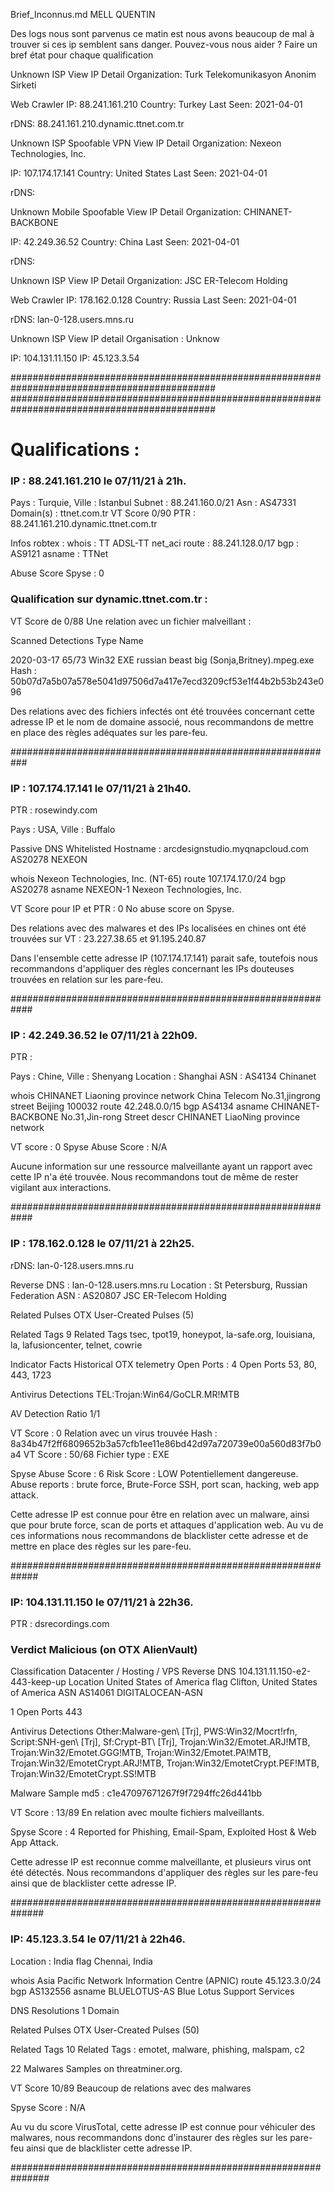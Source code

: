 Brief_Inconnus.md MELL QUENTIN

Des logs nous sont parvenus ce matin est nous avons beaucoup de mal à trouver si ces ip semblent sans danger.
Pouvez-vous nous aider ? Faire un bref état pour chaque qualification 


>
Unknown
ISP
View IP Detail
Organization:
Turk Telekomunikasyon Anonim Sirketi

Web Crawler
IP: 88.241.161.210 Country: Turkey Last Seen: 2021-04-01

rDNS: 88.241.161.210.dynamic.ttnet.com.tr

>
Unknown
ISP
Spoofable
VPN
View IP Detail
Organization:
Nexeon Technologies, Inc.

IP: 107.174.17.141 Country: United States Last Seen: 2021-04-01

rDNS:

>
Unknown
Mobile
Spoofable
View IP Detail
Organization:
CHINANET-BACKBONE

IP: 42.249.36.52 Country: China Last Seen: 2021-04-01

rDNS:

>
Unknown
ISP
View IP Detail
Organization:
JSC ER-Telecom Holding

Web Crawler
IP: 178.162.0.128 Country: Russia Last Seen: 2021-04-01

rDNS: lan-0-128.users.mns.ru

>
Unknown
ISP 
View IP detail 
Organisation : 
Unknow

IP: 104.131.11.150
IP: 45.123.3.54

#############################################################################################
#############################################################################################

# Qualifications : 

### IP : 88.241.161.210 le 07/11/21 à 21h.

Pays : Turquie, Ville : Istanbul
Subnet : 88.241.160.0/21
Asn : AS47331
Domain(s) : ttnet.com.tr
VT Score 0/90
PTR : 88.241.161.210.dynamic.ttnet.com.tr

Infos robtex :
whois :	TT ADSL-TT net_aci
route : 88.241.128.0/17
bgp	: AS9121
asname : TTNet

Abuse Score Spyse : 0

### Qualification sur dynamic.ttnet.com.tr :

VT Score de 0/88
Une relation avec un fichier malveillant :

Scanned	   Detections	Type	    Name

2020-03-17 65/73	    Win32 EXE	russian beast big (Sonja,Britney).mpeg.exe
Hash : 50b07d7a5b07a578e5041d97506d7a417e7ecd3209cf53e1f44b2b53b243e096

Des relations avec des fichiers infectés ont été trouvées concernant cette adresse IP et le nom de domaine associé, nous recommandons de mettre en place des règles adéquates sur les pare-feu.

###########################################################

### IP : 107.174.17.141 le 07/11/21 à 21h40.
PTR : rosewindy.com

Pays : USA, Ville : Buffalo

Passive DNS Whitelisted 
Hostname : 	arcdesignstudio.myqnapcloud.com
AS20278 NEXEON

whois	Nexeon Technologies, Inc. (NT-65)
route	107.174.17.0/24
bgp	    AS20278
asname	NEXEON-1 Nexeon Technologies, Inc.

VT Score pour IP et PTR : 0
No abuse score on Spyse.

Des relations avec des malwares et des IPs localisées en chines ont été trouvées sur VT : 23.227.38.65 et 91.195.240.87

Dans l'ensemble cette adresse IP (107.174.17.141) parait safe, toutefois nous recommandons d'appliquer des règles concernant les IPs douteuses trouvées en relation sur les pare-feu.

############################################################

### IP : 42.249.36.52 le 07/11/21 à 22h09.
PTR : 

Pays : Chine, Ville : Shenyang
Location : Shanghai
ASN : AS4134 Chinanet

whois	CHINANET Liaoning province network China Telecom No.31,jingrong street Beijing 100032
route	42.248.0.0/15
bgp	    AS4134
asname	CHINANET-BACKBONE No.31,Jin-rong Street
descr	CHINANET LiaoNing province network

VT score : 0
Spyse Abuse Score : N/A

Aucune information sur une ressource malveillante ayant un rapport avec cette IP n'a été trouvée.
Nous recommandons tout de même de rester vigilant aux interactions.


############################################################

### IP : 178.162.0.128 le 07/11/21 à 22h25.
rDNS: lan-0-128.users.mns.ru

Reverse DNS : lan-0-128.users.mns.ru
Location : St Petersburg, Russian Federation
ASN : AS20807 JSC ER-Telecom Holding

Related Pulses
OTX User-Created Pulses (5)

Related Tags
9 Related Tags
tsec, tpot19, honeypot, la-safe.org, louisiana, la, lafusioncenter, telnet, cowrie

Indicator Facts
Historical OTX telemetry
Open Ports : 4 Open Ports
53, 80, 443, 1723

Antivirus Detections
TEL:Trojan:Win64/GoCLR.MR!MTB

AV Detection Ratio
1/1

VT Score : 0
Relation avec un virus trouvée
Hash : 8a34b47f2ff6809652b3a57cfb1ee11e86bd42d97a720739e00a560d83f7b0a4
VT Score : 50/68
Fichier type : EXE

Spyse Abuse Score : 6
Risk Score : LOW
Potentiellement dangereuse.
Abuse reports : brute force, Brute-Force SSH, port scan, hacking, web app attack.

Cette adresse IP est connue pour être en relation avec un malware, ainsi que pour brute force, scan de ports et attaques d'application web.
Au vu de ces informations nous recommandons de blacklister cette adresse et de mettre en place des règles sur les pare-feu.

#############################################################

### IP: 104.131.11.150 le 07/11/21 à 22h36.
PTR : dsrecordings.com

### Verdict Malicious (on OTX AlienVault)

Classification
Datacenter / Hosting / VPS
Reverse DNS
104.131.11.150-e2-443-keep-up
Location
United States of America flag
Clifton, 
United States of America
ASN
AS14061 DIGITALOCEAN-ASN

1 Open Ports
443

Antivirus Detections
Other:Malware-gen\ [Trj], PWS:Win32/Mocrt!rfn, Script:SNH-gen\ [Trj], Sf:Crypt-BT\ [Trj], Trojan:Win32/Emotet.ARJ!MTB, Trojan:Win32/Emotet.GGG!MTB, Trojan:Win32/Emotet.PA!MTB, Trojan:Win32/EmotetCrypt.ARJ!MTB, Trojan:Win32/EmotetCrypt.PEF!MTB, Trojan:Win32/EmotetCrypt.SS!MTB

Malware Sample md5 :
c1e47097671267f9f7294ffc26d441bb

VT Score : 13/89
En relation avec moulte fichiers malveillants.

Spyse Score : 4
Reported for Phishing, Email-Spam, Exploited Host & Web App Attack.

Cette adresse IP est reconnue comme malveillante, et plusieurs virus ont été détectés. Nous recommandons d'appliquer des règles sur les pare-feu ainsi que de blacklister cette adresse IP.

##############################################################

### IP: 45.123.3.54 le 07/11/21 à 22h46.

Location : 
India flag
Chennai, 
India

whois	 Asia Pacific Network Information Centre (APNIC)
route	 45.123.3.0/24
bgp	     AS132556
asname	 BLUELOTUS-AS Blue Lotus Support Services

DNS Resolutions
1 Domain

Related Pulses
OTX User-Created Pulses (50)

Related Tags
10 Related Tags : emotet, malware, phishing, malspam, c2

22 Malwares Samples on threatminer.org.

VT Score 10/89
Beaucoup de relations avec des malwares

Spyse Score : N/A

Au vu du score VirusTotal, cette adresse IP est connue pour véhiculer des malwares, nous recommandons donc d'instaurer des règles sur les pare-feu ainsi que de blacklister cette adresse IP.

###############################################################